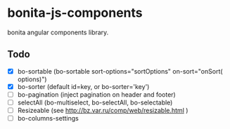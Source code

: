 bonita-js-components
====================

bonita angular components library.

Todo
----

 - [x] bo-sortable (bo-sortable sort-options="sortOptions" on-sort="onSort( options)")
 - [x] bo-sorter (default id=key, or bo-sorter='key')
 - [ ] bo-pagination (inject pagination on header and footer)
 - [ ] selectAll (bo-multiselect, bo-selectAll, bo-selectable)
 - [ ] Resizeable (see http://bz.var.ru/comp/web/resizable.html )
 - [ ] bo-columns-settings
